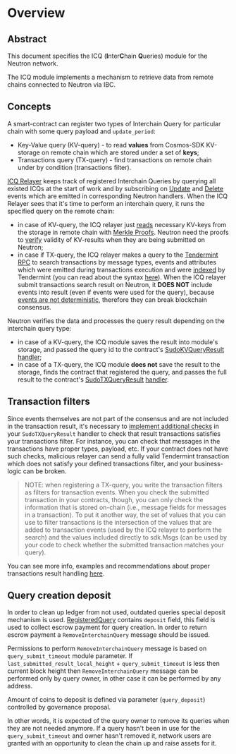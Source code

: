 # Overview

## Abstract

This document specifies the ICQ (**I**nter**C**hain **Q**ueries) module for the Neutron network.

The ICQ module implements a mechanism to retrieve data from remote chains connected to Neutron via IBC.

## Concepts

A smart-contract can register two types of Interchain Query for particular chain with some query payload and `update_period`:
* Key-Value query (KV-query) - to read **values** from Cosmos-SDK KV-storage on remote chain which are stored under a set of **keys**;
* Transactions query (TX-query) - find transactions on remote chain under by condition (transactions filter).

[ICQ Relayer](/relaying/icq-relayer-guide) keeps track of registered Interchain Queries by querying all existed ICQs at the start of work and by subscribing on [Update](https://github.com/neutron-org/neutron/blob/dd812d6a05f4036a789cdb4b895020e73543702e/x/interchainqueries/keeper/msg_server.go#L271) and [Delete](https://github.com/neutron-org/neutron/blob/dd812d6a05f4036a789cdb4b895020e73543702e/x/interchainqueries/keeper/msg_server.go#L287) events which are emitted in corresponding Neutron handlers.
When the ICQ Relayer sees that it's time to perform an interchain query, it runs the specified query on the remote chain:
* in case of KV-query, the ICQ relayer just [reads](https://github.com/neutron-org/cosmos-query-relayer/blob/4542045ab24d2735890e70d4dc525677d5f30c8a/internal/proof/proof_impl/get_storage_values.go#L11)
  necessary KV-keys from the storage in remote chain with [Merkle Proofs](https://github.com/cosmos/cosmos-sdk/blob/ae77f0080a724b159233bd9b289b2e91c0de21b5/docs/interfaces/lite/specification.md).
  Neutron need the proofs to [verify](https://github.com/neutron-org/neutron/blob/49c33ff43122cb12ee20e98493e0e2439a94f928/x/interchainqueries/keeper/msg_server.go#L217) validity of KV-results when they are being submitted on Neutron;
* in case if TX-query, the ICQ relayer makes a query to the [Tendermint RPC](https://docs.tendermint.com/v0.33/app-dev/indexing-transactions.html#querying-transactions)
  to search transactions by message types, events and attributes which were emitted during transactions execution and were
  [indexed](https://docs.tendermint.com/v0.33/app-dev/indexing-transactions.html) by Tendermint (you can read about the syntax [here](messages#register-interchain-query)). When the ICQ relayer submit transactions search result on Neutron,
  it **DOES NOT** include events into result (even if events were used for the query),
  because [events are not deterministic](https://github.com/tendermint/tendermint/blob/bff63aec83a4cfbb3bba253cfa04737fb21dacb4/types/results.go#L47),
  therefore they can break blockchain consensus.

Neutron verifies the data and processes the query result depending on the interchain query type:
* in case of a KV-query, the ICQ module saves the result into module's storage, and passed the query id to the contract's
[SudoKVQueryResult](https://github.com/neutron-org/neutron/blob/4313d35f8082dc124c5fe9491870720bbd3a5052/internal/sudo/sudo.go#L265) [handler](https://github.com/neutron-org/neutron-contracts/blob/c197ceacc1c23d2f1283be91f8f90c2be1328db0/contracts/neutron_interchain_queries/src/contract.rs#L255);
* in case of a TX-query, the ICQ module **does not** save the result to the storage, finds the contract that registered the query,
and passes the full result to the contract's [SudoTXQueryResult](https://github.com/neutron-org/neutron/blob/4313d35f8082dc124c5fe9491870720bbd3a5052/internal/sudo/sudo.go#L227) [handler](https://github.com/neutron-org/neutron-contracts/blob/c197ceacc1c23d2f1283be91f8f90c2be1328db0/contracts/neutron_interchain_queries/src/contract.rs#L141).

## Transaction filters

Since events themselves are not part of the consensus and are not included in the transaction result, it's necessary to
[implement additional checks](https://github.com/neutron-org/neutron-contracts/blob/c197ceacc1c23d2f1283be91f8f90c2be1328db0/contracts/neutron_interchain_queries/src/contract.rs#L197)
in your `SudoTXQueryResult` handler to check that result transactions satisfies your transactions filter. For instance, you can check that messages in the transactions have proper types, payload, etc.
If your contract does not have such checks, malicious relayer can send a fully valid Tendermint transaction which does not satisfy your defined transactions filter, and your business-logic can be broken.

> NOTE: when registering a TX-query, you write the transaction filters as filters for transaction events. When you check the submitted transaction in your contracts, though, you can only check the information that is stored on-chain (i.e., message fields for messages in a transaction). To put it another way, the set of values that you can use to filter transactions is the intersection of the values that are added to transaction events (used by the ICQ relayer to perform the search) and the values included directly to sdk.Msgs (can be used by your code to check whether the submitted transaction matches your query).  

You can see more info, examples and recommendations about proper transactions result handling [here](https://github.com/neutron-org/neutron-contracts/blob/main/contracts/neutron_interchain_txs/src/contract.rs#L335).

## Query creation deposit
In order to clean up ledger from not used, outdated queries special deposit mechanism is used. [RegisteredQuery](https://github.com/neutron-org/neutron/blob/4313d35f8082dc124c5fe9491870720bbd3a5052/proto/interchainqueries/genesis.proto#L9) contains `deposit` field, this field is used to collect escrow payment for query creation. In order to return escrow payment a `RemoveInterchainQuery` message should be issued. 

Permissions to perform `RemoveInterchainQuery` message is based on `query_submit_timeout` module parameter. If `last_submitted_result_local_height` + `query_submit_timeout` is less then current block height then `RemoveInterchainQuery` message can be performed only by query owner, in other case it can be performed by any address.

Amount of coins to deposit is defined via parameter (`query_deposit`) controlled by governance proposal.

In other words, it is expected of the query owner to remove its queries when they are not needed anymore. If a query hasn't been in use for the `query_submit_timeout` and owner hasn't removed it, network users are granted with an opportunity to clean the chain up and raise assets for it.
